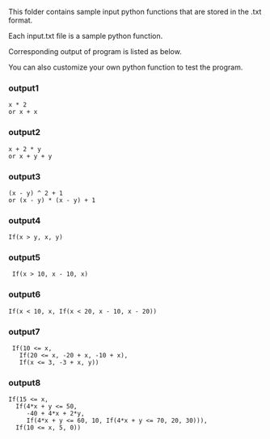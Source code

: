 This folder contains sample input python functions that are stored in the .txt format.

Each input.txt file is a sample python function.

Corresponding output of program is listed as below. 

You can also customize your own python function to test the program. 

### output1
```
x * 2
or x + x
```

### output2
```
x + 2 * y
or x + y + y
```

### output3
```
(x - y) ^ 2 + 1
or (x - y) * (x - y) + 1
```

### output4
```
If(x > y, x, y)
```

### output5
```
 If(x > 10, x - 10, x)
```

### output6
```
If(x < 10, x, If(x < 20, x - 10, x - 20))
```

### output7 
```
 If(10 <= x,
   If(20 <= x, -20 + x, -10 + x),
   If(x <= 3, -3 + x, y))
```
  
### output8
 ```
 If(15 <= x,
   If(4*x + y <= 50,
      -40 + 4*x + 2*y,
      If(4*x + y <= 60, 10, If(4*x + y <= 70, 20, 30))),
   If(10 <= x, 5, 0))
```

